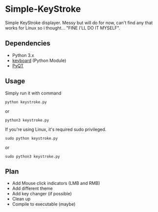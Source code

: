 # Simple-KeyStroke

Simple KeyStroke displayer. Messy but will do for now, can't find any that works for Linux so i thought... "FINE I'LL DO IT MYSELF".

## Dependencies
- Python 3.x
- [keyboard](https://github.com/boppreh/keyboard) (Python Module)
- [PyQT](https://riverbankcomputing.com/software/pyqt)

## Usage
Simply run it with command
```
python keystroke.py
```
or
```
python3 keystroke.py
```
If you're using Linux, it's required sudo privileged.
```
sudo python keystroke.py
```
or
```
sudo python3 keystroke.py
```

## Plan
- Add Mouse click indicators (LMB and RMB)
- Add different theme
- Add key changer (if possible)
- Clean up
- Compile to executable (maybe)
